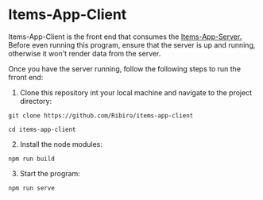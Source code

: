 # Items-App-Client
Items-App-Client is the front end that consumes the <a href="https://github.com/Ribiro/items-app-server">Items-App-Server.</a>
Before even running this program, ensure that the server is up and running, otherwise it won't render data from the server.

Once you have the server running, follow the following steps to run the frront end:

1. Clone this repository int your local machine and navigate to the project directory:
```
git clone https://github.com/Ribiro/items-app-client

cd items-app-client

```

2. Install the node modules:

```
npm run build

```

3. Start the program:

```
npm run serve

```

